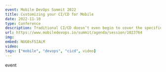 ```yaml
---
event: Mobile DevOps Summit 2022
title: Customizing your CI/CD for Mobile
date: 2022-11-10
type: Conference
description: Traditional CI/CD doesn’t even begin to cover the specific needs of mobile deployments, but building new tooling from scratch or ripping out existing setups can be a daunting, expensive endeavor. In this talk, we’ll cover the specifics of Mobile CI/CD and how you can build a continuous delivery process that supports the full range of mobile use cases and lives alongside your existing infrastructure. We’ll also discuss where traditional CI/CD falls short and best practices for reliably building, testing, and releasing high quality mobile apps.
url: https://www.mobiledevops.io/summit/agenda/session/1023764
img:
embed: NUG8sF5IALM
video: 
tags: ["mobile", "devops", "cicd", video]
---
```

event
